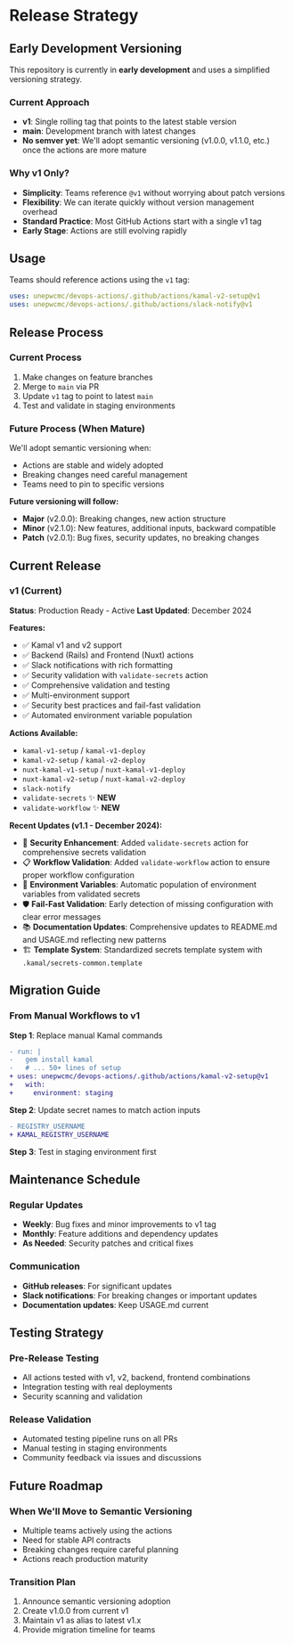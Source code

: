 # Release Strategy

## Early Development Versioning

This repository is currently in **early development** and uses a simplified versioning strategy.

### Current Approach
- **v1**: Single rolling tag that points to the latest stable version
- **main**: Development branch with latest changes
- **No semver yet**: We'll adopt semantic versioning (v1.0.0, v1.1.0, etc.) once the actions are more mature

### Why v1 Only?
- **Simplicity**: Teams reference `@v1` without worrying about patch versions
- **Flexibility**: We can iterate quickly without version management overhead
- **Standard Practice**: Most GitHub Actions start with a single v1 tag
- **Early Stage**: Actions are still evolving rapidly

## Usage

Teams should reference actions using the `v1` tag:
```yaml
uses: unepwcmc/devops-actions/.github/actions/kamal-v2-setup@v1
uses: unepwcmc/devops-actions/.github/actions/slack-notify@v1
```

## Release Process

### Current Process
1. Make changes on feature branches
2. Merge to `main` via PR
3. Update `v1` tag to point to latest `main`
4. Test and validate in staging environments

### Future Process (When Mature)
We'll adopt semantic versioning when:
- Actions are stable and widely adopted
- Breaking changes need careful management
- Teams need to pin to specific versions

**Future versioning will follow:**
- **Major** (v2.0.0): Breaking changes, new action structure
- **Minor** (v2.1.0): New features, additional inputs, backward compatible
- **Patch** (v2.0.1): Bug fixes, security updates, no breaking changes

## Current Release

### v1 (Current)
**Status**: Production Ready - Active
**Last Updated**: December 2024

**Features:**
- ✅ Kamal v1 and v2 support
- ✅ Backend (Rails) and Frontend (Nuxt) actions
- ✅ Slack notifications with rich formatting
- ✅ Security validation with `validate-secrets` action
- ✅ Comprehensive validation and testing
- ✅ Multi-environment support
- ✅ Security best practices and fail-fast validation
- ✅ Automated environment variable population

**Actions Available:**
- `kamal-v1-setup` / `kamal-v1-deploy`
- `kamal-v2-setup` / `kamal-v2-deploy`
- `nuxt-kamal-v1-setup` / `nuxt-kamal-v1-deploy`
- `nuxt-kamal-v2-setup` / `nuxt-kamal-v2-deploy`
- `slack-notify`
- `validate-secrets` ✨ **NEW**
- `validate-workflow` ✨ **NEW**

**Recent Updates (v1.1 - December 2024):**
- 🔐 **Security Enhancement**: Added `validate-secrets` action for comprehensive secrets validation
- 📋 **Workflow Validation**: Added `validate-workflow` action to ensure proper workflow configuration
- 🔄 **Environment Variables**: Automatic population of environment variables from validated secrets
- 🛡️ **Fail-Fast Validation**: Early detection of missing configuration with clear error messages
- 📚 **Documentation Updates**: Comprehensive updates to README.md and USAGE.md reflecting new patterns
- 🏗️ **Template System**: Standardized secrets template system with `.kamal/secrets-common.template`

## Migration Guide

### From Manual Workflows to v1

**Step 1**: Replace manual Kamal commands
```diff
- run: |
-   gem install kamal
-   # ... 50+ lines of setup
+ uses: unepwcmc/devops-actions/.github/actions/kamal-v2-setup@v1
+   with:
+     environment: staging
```

**Step 2**: Update secret names to match action inputs
```diff
- REGISTRY_USERNAME
+ KAMAL_REGISTRY_USERNAME
```

**Step 3**: Test in staging environment first

## Maintenance Schedule

### Regular Updates
- **Weekly**: Bug fixes and minor improvements to v1 tag
- **Monthly**: Feature additions and dependency updates
- **As Needed**: Security patches and critical fixes

### Communication
- **GitHub releases**: For significant updates
- **Slack notifications**: For breaking changes or important updates
- **Documentation updates**: Keep USAGE.md current

## Testing Strategy

### Pre-Release Testing
- All actions tested with v1, v2, backend, frontend combinations
- Integration testing with real deployments
- Security scanning and validation

### Release Validation
- Automated testing pipeline runs on all PRs
- Manual testing in staging environments
- Community feedback via issues and discussions

## Future Roadmap

### When We'll Move to Semantic Versioning
- Multiple teams actively using the actions
- Need for stable API contracts
- Breaking changes require careful planning
- Actions reach production maturity

### Transition Plan
1. Announce semantic versioning adoption
2. Create v1.0.0 from current v1
3. Maintain v1 as alias to latest v1.x
4. Provide migration timeline for teams 